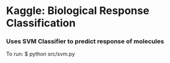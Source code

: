 # Kaggle: Biological Response Classification

### Uses SVM Classifier to predict response of molecules

To run: $ python src/svm.py
